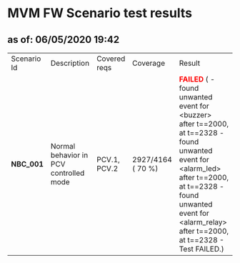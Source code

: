 <H1>MVM FW Scenario test results</H1>
<H2>as of: 06/05/2020 19:42</H2>
<Table>
<Tr><Td>Scenario Id</Td><Td>Description</Td><Td>Covered reqs</Td><Td>Coverage</Td><Td>Result</Td></Tr>
<Tr><Td><B> NBC_001</B></Td><Td>Normal behavior in PCV controlled mode</Td><Td>PCV.1, PCV.2</Td><Td>2927/4164 (   70 &percnt;)</Td><Td><B><Font color="red">FAILED</Font></B> ( - found unwanted event for &lt;buzzer&gt; after t==2000, at t==2328 - found unwanted event for &lt;alarm_led&gt; after t==2000, at t==2328 - found unwanted event for &lt;alarm_relay&gt; after t==2000, at t==2328 - Test FAILED.)</Td></Tr>
</Table>
